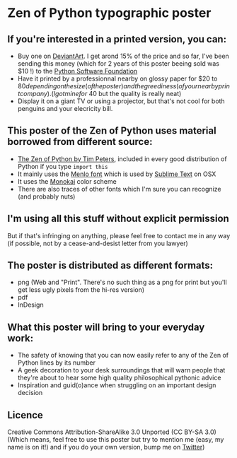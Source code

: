 # Zen of Python typographic poster

## If you're interested in a printed version, you can:

 - Buy one on [DeviantArt](http://ewjoachim.deviantart.com/art/Zen-of-Python-Poster-397139195). I get arond 15% of the price and so far, I've been sending this money (which for 2 years of this poster beeing sold was $10 !) to the [Python Software Foundation](https://www.python.org/psf/)
 - Have it printed by a professionnal nearby on glossy paper for $20 to $80 depending on the size (of the poster) and the greediness (of your nearby print company). (I got mine for ~$40 but the quality is really neat)
 - Display it on a giant TV or using a projector, but that's not cool for both penguins and your elecricity bill.

## This poster of the Zen of Python uses material borrowed from different source:

 - [The Zen of Python by Tim Peters](https://www.python.org/dev/peps/pep-0020/), included in every good distribution of Python if you type ``import this``
 - It mainly uses the [Menlo font](https://en.wikipedia.org/wiki/Menlo_(typeface)) which is used by [Sublime Text](http://www.sublimetext.com/) on OSX
 - It uses the [Monokai](http://www.monokai.nl/blog/2006/07/15/textmate-color-theme/) color scheme
 - There are also traces of other fonts which I'm sure you can recognize (and probably nuts)

## I'm using all this stuff without explicit permission

 But if that's infringing on anything, please feel free to contact me in any way (if possible, not by a cease-and-desist letter from you lawyer)

## The poster is distributed as different formats:

 - png (Web and "Print". There's no such thing as a png for print but you'll get less ugly pixels from the hi-res version)
 - pdf
 - InDesign

## What this poster will bring to your everyday work:

 - The safety of knowing that you can now easily refer to any of the Zen of Python lines by its number
 - A geek decoration to your desk surroundings that will warn people that they're about to hear some high quality philosophical pythonic advice
 - Inspiration and guid(o)ance when struggling on an important design decision

## Licence

Creative Commons Attribution-ShareAlike 3.0 Unported (CC BY-SA 3.0) (Which means, feel free to use this poster but try to mention me (easy, my name is on it!) and if you do your own version, bump me on [Twitter](https://twitter.com/Ewjoachim))

